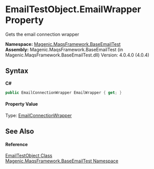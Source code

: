 # EmailTestObject.EmailWrapper Property 
 

Gets the email connection wrapper

**Namespace:**&nbsp;<a href="#/MAQS_4/Email_AUTOGENERATED/Magenic-MaqsFramework-BaseEmailTest_Namespace">Magenic.MaqsFramework.BaseEmailTest</a><br />**Assembly:**&nbsp;Magenic.MaqsFramework.BaseEmailTest (in Magenic.MaqsFramework.BaseEmailTest.dll) Version: 4.0.4.0 (4.0.4)

## Syntax

**C#**<br />
``` C#
public EmailConnectionWrapper EmailWrapper { get; }
```


#### Property Value
Type: <a href="#/MAQS_4/Email_AUTOGENERATED/EmailConnectionWrapper_Class">EmailConnectionWrapper</a>

## See Also


#### Reference
<a href="#/MAQS_4/Email_AUTOGENERATED/EmailTestObject_Class">EmailTestObject Class</a><br /><a href="#/MAQS_4/Email_AUTOGENERATED/Magenic-MaqsFramework-BaseEmailTest_Namespace">Magenic.MaqsFramework.BaseEmailTest Namespace</a><br />